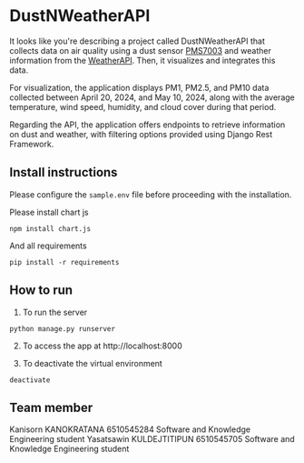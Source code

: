# DustNWeatherAPI
It looks like you're describing a project called DustNWeatherAPI that collects data on air quality using a dust sensor [PMS7003](https://github.com/teusH/MySense/blob/master/docs/pms7003.md) and weather information from the [WeatherAPI](https://www.weatherapi.com/api-explorer.aspx). Then, it visualizes and integrates this data.

For visualization, the application displays PM1, PM2.5, and PM10 data collected between April 20, 2024, and May 10, 2024, along with the average temperature, wind speed, humidity, and cloud cover during that period.

Regarding the API, the application offers endpoints to retrieve information on dust and weather, with filtering options provided using Django Rest Framework.
## Install instructions
Please configure the `sample.env` file before proceeding with the installation.

Please install chart js
```
npm install chart.js
```
And all requirements
```
pip install -r requirements
```
## How to run

1. To run the server

```
python manage.py runserver
```

2. To access the app at http://localhost:8000

3. To deactivate the virtual environment

```
deactivate
```

## Team member
Kanisorn KANOKRATANA 6510545284 Software and Knowledge Engineering student
Yasatsawin KULDEJTITIPUN 6510545705 Software and Knowledge Engineering student

